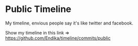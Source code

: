 # Public Timeline
My timeline, envious people say it's like twitter and facebook.

Show my timeline in this link => https://github.com/Endika/timeline/commits/public


